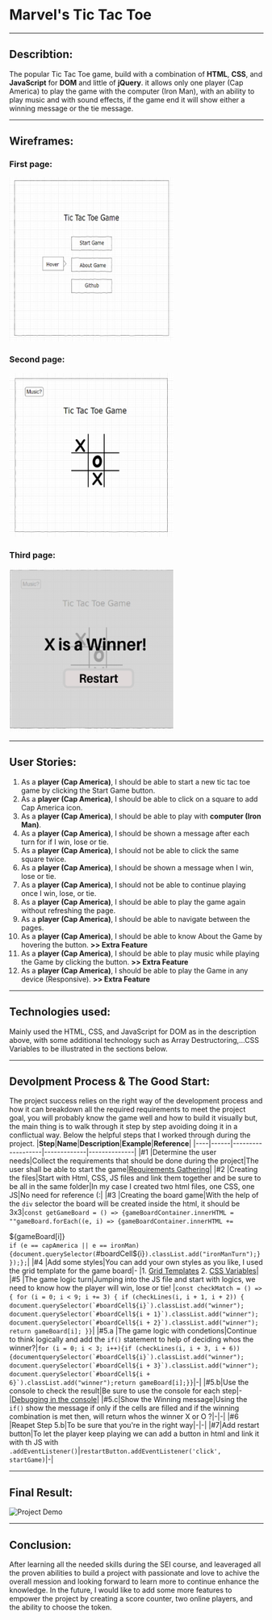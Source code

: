 # Marvel's Tic Tac Toe
***
## Describtion: 
The popular Tic Tac Toe game, build with a combination of **HTML**, **CSS**, and **JavaScript** for **DOM** and little of **jQuery**. it allows only one player (Cap America) to play the game with the computer (Iron Man), with an ability to play music and with sound effects, if the game end it will show either a winning message or the tie message.
***
## Wireframes:
  ### First page: 
 ![Tic Tac Toe Wireframe 1](./images/ReadmeImages/wireframe1.png)
   ### Second page: 
 ![Tic Tac Toe Wireframe 2](./images/ReadmeImages/wireframe2.png)
  ### Third page: 
 ![Tic Tac Toe Wireframe 3](./images/ReadmeImages/wireframe3.png)
***
## User Stories:
1. As a **player (Cap America)**, I should be able to start a new tic tac toe game by clicking the Start Game button.
2. As a **player (Cap America)**, I should be able to click on a square to add Cap America icon.
2. As a **player (Cap America)**, I should be able to play with **computer (Iron Man)**.
3. As a **player (Cap America)**, I should be shown a message after each turn for if I win, lose or tie.
4. As a **player (Cap America)**, I should not be able to click the same square twice.
5. As a **player (Cap America)**, I should be shown a message when I win, lose or tie.
6. As a **player (Cap America)**, I should not be able to continue playing once I win, lose, or tie.
7. As a **player (Cap America)**, I should be able to play the game again without refreshing the page.
8. As a **player (Cap America)**, I should be able to navigate between the pages.
9. As a **player (Cap America)**, I should be able to know About the Game by hovering the button. **>> Extra Feature**
10. As a **player (Cap America)**, I should be able to play music while playing the Game by clicking the button. **>> Extra Feature**
11. As a **player (Cap America)**, I should be able to play the Game in any device (Responsive). **>> Extra Feature**
***
## Technologies used:
Mainly used the HTML, CSS, and JavaScript for DOM as in the description above, with some additional technology such as Array Destructoring,...CSS Variables to be illustrated in the sections below.
***
## Devolpment Process & The Good Start:
The project success relies on the right way of the development process and how it can breakdown all the required requirements to meet the project goal, you will probably know the game well and how to build it visually but, the main thing is to walk through it step by step avoiding doing it in a conflictual way.
Below the helpful steps that I worked through during the project.
|**Step**|**Name**|**Description**|**Example**|**Reference**|
|----|------|-------------------|-------------|--------------|
|#1 |Determine the user needs|Collect the requirements  that should be done during the project|The user shall be able to start the game|[Requirements Gathering](https://thedigitalprojectmanager.com/requirements-gathering-guide/)|
|#2 |Creating the files|Start with Html, CSS, JS files and link them together and be sure to be all in the same folder|In my case I created two html files, one CSS, one JS|No need for reference (:|
|#3 |Creating the board game|With the help of the `div` selector the board will be created inside the html, it should be 3x3|`const getGameBoard = () => {gameBoardContainer.innerHTML = ""gameBoard.forEach((e, i) => {gameBoardContainer.innerHTML += `<div id="boardCell${i}" class="block" onclick="addcapAmericaMove(${i}); playSound();">${gameBoard[i]}</div>`if (e == capAmerica || e == ironMan) {document.querySelector(`#boardCell${i}`).classList.add("ironManTurn");}});};`|
|#4 |Add some styles|You can add your own styles as you like, I used the grid template for the game board|- |1. [Grid Templates](https://www.w3schools.com/cssref/pr_grid-template.asp) 2. [CSS Variables](https://developer.mozilla.org/en-US/docs/Web/CSS/Using_CSS_custom_properties)|
|#5 |The game logic turn|Jumping into the JS file and start with logics, we need to know how the player will win, lose or tie! |``const checkMatch = () => { for (i = 0; i < 9; i += 3) { if (checkLines(i, i + 1, i + 2)) { document.querySelector(`#boardCell${i}`).classList.add("winner"); document.querySelector(`#boardCell${i + 1}`).classList.add("winner"); document.querySelector(`#boardCell${i + 2}`).classList.add("winner"); return gameBoard[i]; }}``|
|#5.a |The game logic with condetions|Continue to think logically and add the `if()` statement to help of deciding whos the winner?|``for (i = 0; i < 3; i++){if (checkLines(i, i + 3, i + 6)) {documentquerySelector(`#boardCell${i}`).classList.add("winner"); document.querySelector(`#boardCell${i + 3}`).classList.add("winner"); document.querySelector(`#boardCell${i + 6}`).classList.add("winner");return gameBoard[i];}}``|-|
|#5.b|Use the console to check the result|Be sure to use the console for each step|-|[Debugging in the console](https://developers.google.com/web/tools/chrome-devtools/javascript)|
|#5.c|Show the Winning message|Using the `if()` show the message if only if the cells are filled and if the winning combination is met then, will return whos the winner X or O ?|-|-|
|#6 |Reapet Step 5.b|To be sure that you're in the right way|-|-|
|#7|Add restart button|To let the player keep playing we can add a button in html and link it with th JS with `.addEventListener()`|`restartButton.addEventListener('click', startGame)`|-|

***
## Final Result:
![Project Demo](./images/ReadmeImages/finalResult.gif)
***
## Conclusion:
After learning all the needed skills during the SEI course, and leaveraged all the proven abilities to build a project with passionate and love to achive the overall mession and looking forward to learn more to continue enhance the knowledge. In the future, I would like to add some more features to empower the project by creating a score counter, two online players, and the ability to choose the token.